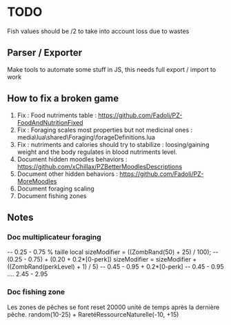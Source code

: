 # TODO

Fish values should be /2 to take into account loss due to wastes

## Parser / Exporter

Make tools to automate some stuff in JS, this needs full export / import to work

## How to fix a broken game

1. Fix : Food nutriments table : <https://github.com/Fadoli/PZ-FoodAndNutritionFixed>
1. Fix : Foraging scales most properties but not medicinal ones : media\lua\shared\Foraging\forageDefinitions.lua
1. Fix : nutriments and calories should try to stabilize : loosing/gaining weight and the body regulates in blood nutriments level.
1. Document hidden moodles behaviors : <https://github.com/xChillax/PZBetterMoodlesDescriptions>
1. Document other hidden behaviors : <https://github.com/Fadoli/PZ-MoreMoodles>
1. Document foraging scaling
1. Document fishing zones

## Notes

### Doc multiplicateur foraging

-- 0.25 - 0.75 % taille
local sizeModifier = ((ZombRand(50) + 25) / 100);
-- (0.25 - 0.75) + (0.20 + 0.2*[0-perk])
sizeModifier = sizeModifier + ((ZombRand(perkLevel) + 1) / 5)
-- 0.45 - 0.95 + 0.2*[0-perk]
-- 0.45 - 0.95 .... 2.45 - 2.95

### Doc fishing zone

Les zones de pêches se font reset 20000 unité de temps après la dernière pêche. random(10-25) + RaretéRessourceNaturelle(-10, +15)
